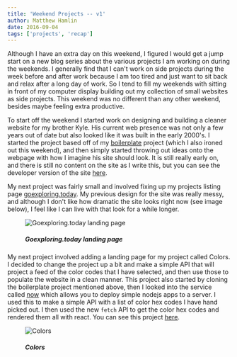 ```yaml
---
title: 'Weekend Projects -- v1'
author: Matthew Hamlin
date: 2016-09-04
tags: ['projects', 'recap']
---
```


Although I have an extra day on this weekend, I figured I would get a jump start on a new blog series about the various projects I am working on during the weekends. I generally find that I can't work on side projects during the week before and after work because I am too tired and just want to sit back and relax after a long day of work. So I tend to fill my weekends with sitting in front of my computer display building out my collection of small websites as side projects. This weekend was no different than any other weekend, besides maybe feeling extra productive.

To start off the weekend I started work on designing and building a cleaner website for my brother Kyle. His current web presence was not only a few years out of date but also looked like it was built in the early 2000's. I started the project based off of my <a href="https://goexploring.today/boilerplate">boilerplate</a> project (which I also ironed out this weekend), and then simply started throwing out ideas onto the webpage with how I imagine his site should look. It is still really early on, and there is still no content on the site as I write this, but you can see the developer version of the site <a href="https://goexploring.today/kh-photography">here</a>.

My next project was fairly small and involved fixing up my projects listing page <a href="https://goexploring.today">goexploring.today</a>. My previous design for the site was really messy, and although I don't like how dramatic the site looks right now (see image below), I feel like I can live with that look for a while longer.

<figure class="figure">
<img src="/static/assets/images/posts/goexploring.png" alt="Goexploring.today landing page" class="img">
<figcaption class="horizontal--center">
    <h5>Goexploring.today landing page</h5>
</figcaption>
</figure>

My next project involved adding a landing page for my project called Colors. I decided to change the project up a bit and make a simple API that will project a feed of the color codes that I have selected, and then use those to populate the website in a clean manner. This project also started by cloning the boilerplate project mentioned above, then I looked into the service called <a href="https://zeit.co/now">now</a> which allows you to deploy simple nodejs apps to a server. I used this to make a simple API with a list of color hex codes I have hand picked out. I then used the new <code>fetch</code> API to get the color hex codes and rendered them all with react. You can see this project <a href="https://goexploring.today/colors">here</a>.

<figure class="figure">
<img src="/static/assets/images/posts/colors.png" alt="Colors" class="img">
<figcaption class="horizontal--center">
    <h5>Colors</h5>
</figcaption>
</figure>
